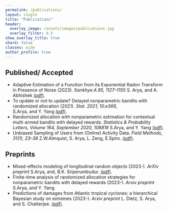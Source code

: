 ```yaml
---
permalink: /publications/
layout: single
title: "Publications"
header:
  overlay_image: /assets/images/publications.jpg
  overlay_filter: 0.5
show_overlay_title: true
share: false
classes: wide
author_profile: true  
---
```



Published/ Accepted
---------------

+  Adaptive Estimation of a Function from its Exponential Radon Transform in Presence of Noise (2023). _Sankhya A 85, 1127–1155_
S. Arya, and A. Abhishek <a href="/assets/pdf/SankhyaA_AA_SA.pdf" target="_blank">(pdf)</a>. <br/>
+ To update or not to update? Delayed nonparametric bandits with randomized allocation (2021). _Stat. 2021; 10:e366_, <br />
S.Arya, and Y. Yang <a href="/assets/pdf/STAT_DelayedBandits_SakshiArya.pdf" target="_blank">(pdf)</a>. <br/>
+ Randomized allocation with nonparametric estimation for contextual multi-armed bandits with delayed rewards. _Statistics & Probability Letters, Volume 164, September 2020, 108818_ S.Arya, and Y. Yang <a href="/assets/pdf/SPLpaperpublished-main.pdf" target="_blank">(pdf)</a>. <br/>
+ Unbiased Sampling of Users from (Online) Activity Data. _Field Methods, 31(1), 23–38_ Z.W.Almquist, S. Arya, L. Zeng, E.Spiro. <a href="/assets/pdf/FieldMethods.pdf" target="_blank">(pdf)</a>. <br/>
<!-- + Bhattacharjee, S., Liao, S., Paul, D., and Chaudhuri, S. (2021). Taming the pandemic by doing the mundane.  _Managing Complexity and COVID-19 (pp. 62-82), Routledge_ <a href="/assets/pdf/covid_delay.pdf" target="_blank">(pdf)</a>. <br/>
+ Carroll, C., Bhattacharjee, S., Chen, Y., Dubey, P., Fan, J., Gajardo, Á ., Zhou, X., Müller, H. G., and Wang, J-L. (2020). Time dynamics of COVID-19. _Nature- Scientific Reports, 10(1), 21040_ <a href="/assets/pdf/covid.pdf" target="_blank">(pdf)</a>. <br/> -->

Preprints
---------------

+  Mixed-effects modeling of longitudinal random objects (2023-). _ArXiv preprint_ S.Arya, and, B.K. Sriperumbudur.
<a href="/assets/pdf/kernel_eps_greedy.pdf" target="_blank">(pdf)</a>. <br/>
+ Finite-time analysis of randomized allocation strategies for nonparametric bandits with delayed rewards (2023-). _Arxiv preprint_ S.Arya, and Y. Yang. 
+ Predictions of damages from Atlantic tropical cyclones: a hierarchical Bayesian study on extremes (2023-). _Arxiv preprint_ L. Dietz, S. Arya, and S. Chatterjee. <a href="/assets/pdf/bayesstorms.pdf" target="_blank">(pdf)</a>. <br/>
<!--- + Bhattacharjee, S., Li, B., Xue, L. (2023-). Nonlinear global Fréchet regression for random objects via weak conditional expectation. _ArXiv preprint, Under review for Annals of Statistics_ <a href="/assets/pdf/draft0.pdf" target="_blank">(pdf)</a>.<br/> --->

<!-- Ongoing work
---------------

+ Bhattacharjee, S., Li, B., Xue, L. (2023-). Causal inference on distributional data with continuous treatments.
+ Arya, S., Bhattacharjee, S., and Sriperambudur, B. (2023-). Index models for contextual bandit problems.
+ Zhang, Q. and Bhattacharjee, S. (2023-). Geodesic set distribution regression. -->


<!-- Software
---------------

+ fdapace: Functional Data Analysis and Empirical Dynamics- 2019 -- present  [(R package)](https://cran.r-project.org/web/packages/fdapace/index.html)<br/>
_Contributing author_ <a href="/assets/images/fdapace_download.png" target="_blank"></a> <br/>
+ frechet: Statistical Analysis for Random Objects and Non-Euclidean Data- 2019 -- present  
[(R package)](https://cran.r-project.org/web/packages/frechet/index.html)<br/>
_Contributing author_ <a href="/assets/images/frechet_download.png" target="_blank"></a> <br/>
+ fdaconcur: Concurrent Regression and History Index Models for Functional Data- 2021 -- present  
[(R package)](https://cran.r-project.org/web/packages/fdaconcur/index.html)<br/>
_Creator, maintainer, and contributing author_ <a href="/assets/images/fdaconcur_download.png" target="_blank"></a> <br/>
+  SDRReg: Dimension Reduction and Regression Methods for High-dimensional and Complex (Non-Euclidean) Data- 2023 -- present  
[(R package, Test version)](https://github.com/tyy20/SDRReg)<br/>
_Creator, maintainer, and contributing author_ <br/> -->
